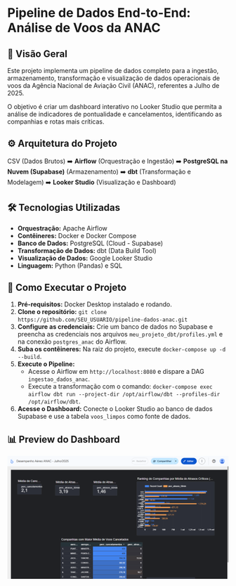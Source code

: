 # Pipeline de Dados End-to-End: Análise de Voos da ANAC

## 📖 Visão Geral
Este projeto implementa um pipeline de dados completo para a ingestão, armazenamento, transformação e visualização de dados operacionais de voos da Agência Nacional de Aviação Civil (ANAC), referentes a Julho de 2025.

O objetivo é criar um dashboard interativo no Looker Studio que permita a análise de indicadores de pontualidade e cancelamentos, identificando as companhias e rotas mais críticas.

## ⚙️ Arquitetura do Projeto

CSV (Dados Brutos) ➡️ **Airflow** (Orquestração e Ingestão) ➡️ **PostgreSQL na Nuvem (Supabase)** (Armazenamento) ➡️ **dbt** (Transformação e Modelagem) ➡️ **Looker Studio** (Visualização e Dashboard)

## 🛠️ Tecnologias Utilizadas
* **Orquestração:** Apache Airflow
* **Contêineres:** Docker e Docker Compose
* **Banco de Dados:** PostgreSQL (Cloud - Supabase)
* **Transformação de Dados:** dbt (Data Build Tool)
* **Visualização de Dados:** Google Looker Studio
* **Linguagem:** Python (Pandas) e SQL

## 🚀 Como Executar o Projeto
1.  **Pré-requisitos:** Docker Desktop instalado e rodando.
2.  **Clone o repositório:** `git clone https://github.com/SEU_USUARIO/pipeline-dados-anac.git`
3.  **Configure as credenciais:** Crie um banco de dados no Supabase e preencha as credenciais nos arquivos `meu_projeto_dbt/profiles.yml` e na conexão `postgres_anac` do Airflow.
4.  **Suba os contêineres:** Na raiz do projeto, execute `docker-compose up -d --build`.
5.  **Execute o Pipeline:**
    * Acesse o Airflow em `http://localhost:8080` e dispare a DAG `ingestao_dados_anac`.
    * Execute a transformação com o comando: `docker-compose exec airflow dbt run --project-dir /opt/airflow/dbt --profiles-dir /opt/airflow/dbt`.
6.  **Acesse o Dashboard:** Conecte o Looker Studio ao banco de dados Supabase e use a tabela `voos_limpos` como fonte de dados.

## 📊 Preview do Dashboard
*![Preview do Dashboard](dashboard_anac.png)*